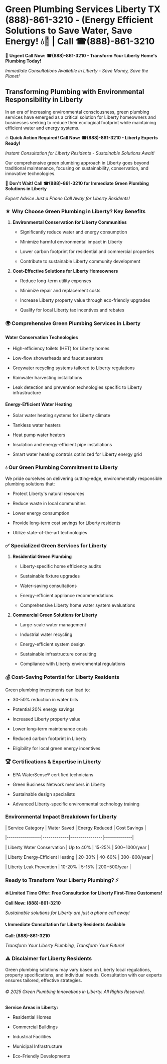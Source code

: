 # Green Plumbing Services Liberty TX (888)-861-3210 - (Energy Efficient Solutions to Save Water, Save Energy! 💧🌿 | Call ☎(888)-861-3210

🚨 **Urgent Call Now: ☎(888)-861-3210 - Transform Your Liberty Home's Plumbing Today!**
*Immediate Consultations Available in Liberty - Save Money, Save the Planet!*

## Transforming Plumbing with Environmental Responsibility in Liberty

In an era of increasing environmental consciousness, green plumbing services have emerged as a critical solution for Liberty homeowners and businesses seeking to reduce their ecological footprint while maintaining efficient water and energy systems. 

🔥 **Quick Action Required! Call Now: ☎(888)-861-3210 - Liberty Experts Ready!**
*Instant Consultation for Liberty Residents - Sustainable Solutions Await!*

Our comprehensive green plumbing approach in Liberty goes beyond traditional maintenance, focusing on sustainability, conservation, and innovative technologies.

🚨 **Don't Wait! Call ☎(888)-861-3210 for Immediate Green Plumbing Solutions in Liberty**
*Expert Advice Just a Phone Call Away for Liberty Residents!*

### ★ Why Choose Green Plumbing in Liberty? Key Benefits

1. **Environmental Conservation for Liberty Communities** 
   - Significantly reduce water and energy consumption
   - Minimize harmful environmental impact in Liberty
   - Lower carbon footprint for residential and commercial properties
   - Contribute to sustainable Liberty community development

2. **Cost-Effective Solutions for Liberty Homeowners** 
   - Reduce long-term utility expenses
   - Minimize repair and replacement costs
   - Increase Liberty property value through eco-friendly upgrades
   - Qualify for local Liberty tax incentives and rebates

### 🌍 Comprehensive Green Plumbing Services in Liberty

#### Water Conservation Technologies
- High-efficiency toilets (HET) for Liberty homes
- Low-flow showerheads and faucet aerators
- Greywater recycling systems tailored to Liberty regulations
- Rainwater harvesting installations
- Leak detection and prevention technologies specific to Liberty infrastructure

#### Energy-Efficient Water Heating
- Solar water heating systems for Liberty climate
- Tankless water heaters
- Heat pump water heaters
- Insulation and energy-efficient pipe installations
- Smart water heating controls optimized for Liberty energy grid

### 💧 Our Green Plumbing Commitment to Liberty

We pride ourselves on delivering cutting-edge, environmentally responsible plumbing solutions that:
- Protect Liberty's natural resources
- Reduce waste in local communities
- Lower energy consumption
- Provide long-term cost savings for Liberty residents
- Utilize state-of-the-art technologies

### ✅ Specialized Green Services for Liberty

1. **Residential Green Plumbing**
   - Liberty-specific home efficiency audits
   - Sustainable fixture upgrades
   - Water-saving consultations
   - Energy-efficient appliance recommendations
   - Comprehensive Liberty home water system evaluations

2. **Commercial Green Solutions for Liberty**
   - Large-scale water management
   - Industrial water recycling
   - Energy-efficient system design
   - Sustainable infrastructure consulting
   - Compliance with Liberty environmental regulations

### 💰 Cost-Saving Potential for Liberty Residents

Green plumbing investments can lead to:
- 30-50% reduction in water bills
- Potential 20% energy savings
- Increased Liberty property value
- Lower long-term maintenance costs
- Reduced carbon footprint in Liberty
- Eligibility for local green energy incentives

### 🏆 Certifications & Expertise in Liberty

- EPA WaterSense® certified technicians
- Green Business Network members in Liberty
- Sustainable design specialists
- Advanced Liberty-specific environmental technology training

### Environmental Impact Breakdown for Liberty

| Service Category | Water Saved | Energy Reduced | Cost Savings |
|-----------------|-------------|----------------|--------------|
| Liberty Water Conservation | Up to 40% | 15-25% | $500-$1000/year |
| Liberty Energy-Efficient Heating | 20-30% | 40-60% | $300-$800/year |
| Liberty Leak Prevention | 10-20% | 5-15% | $200-$500/year |

### Ready to Transform Your Liberty Plumbing? ⚡

**🔥 Limited Time Offer: Free Consultation for Liberty First-Time Customers!**

**Call Now: (888)-861-3210**
*Sustainable solutions for Liberty are just a phone call away!*

#### 📞 Immediate Consultation for Liberty Residents Available

**Call: (888)-861-3210**
*Transform Your Liberty Plumbing, Transform Your Future!*

### ⚠️ Disclaimer for Liberty Residents

Green plumbing solutions may vary based on Liberty local regulations, property specifications, and individual needs. Consultation with our experts ensures tailored, effective strategies.

###### © 2025 Green Plumbing Innovations in Liberty. All Rights Reserved.

**Service Areas in Liberty:** 
- Residential Homes
- Commercial Buildings
- Industrial Facilities
- Municipal Infrastructure
- Eco-Friendly Developments